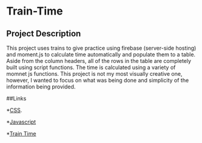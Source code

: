# Train-Time

## Project Description

This project uses trains to give practice using firebase (server-side hosting) and moment.js to calculate time automatically and populate them to a table. Aside from the column headers, all of the rows in the table are completely built using script functions. The time is calculated using a variety of momnet js functions. This project is not my most visually creative one, however, I wanted to focus on what was being done and simplicity of the information being provided.

##Links

*[CSS](assets/css/style.css).

*[Javascript](assets/javascript/timers.js)

*[Train Time](https://kylerlamont.github.io/Train-Time)
